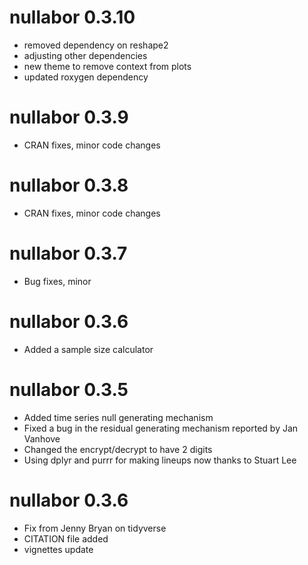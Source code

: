# nullabor 0.3.10

- removed dependency on reshape2
- adjusting other dependencies
- new theme to remove context from plots
- updated roxygen dependency

# nullabor 0.3.9

- CRAN fixes, minor code changes

# nullabor 0.3.8

- CRAN fixes, minor code changes

# nullabor 0.3.7

- Bug fixes, minor

# nullabor 0.3.6

- Added a sample size calculator

# nullabor 0.3.5

- Added time series null generating mechanism
- Fixed a bug in the residual generating mechanism reported by Jan Vanhove
- Changed the encrypt/decrypt to have 2 digits
- Using dplyr and purrr for making lineups now thanks to Stuart Lee

# nullabor 0.3.6

- Fix from Jenny Bryan on tidyverse
- CITATION file added
- vignettes update
